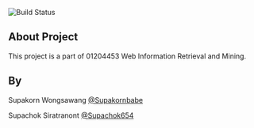 ![Build Status](https://github.com/supakornbabe/travela/workflows/Build%20and%20Deploy%20Github%20Page/badge.svg)

## About Project

This project is a part of 01204453 Web Information Retrieval and Mining. 

## By

Supakorn Wongsawang [@Supakornbabe](https://github.com/supakornbabe)

Supachok Siratranont [@Supachok654](https://github.com/supachok654)
